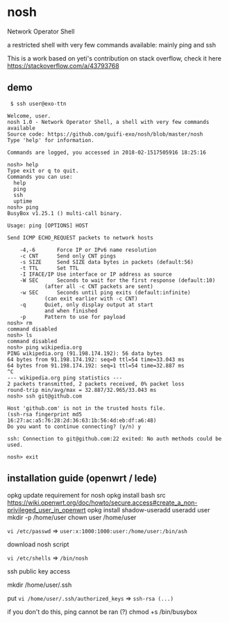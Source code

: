 # nosh

Network Operator Shell

a restricted shell with very few commands available: mainly ping and ssh

This is a work based on yeti's contribution on stack overflow, check it here https://stackoverflow.com/a/43793768

## demo

```
 $ ssh user@exo-ttn

Welcome, user.
nosh 1.0 - Network Operator Shell, a shell with very few commands available
Source code: https://github.com/guifi-exo/nosh/blob/master/nosh
Type 'help' for information.

Commands are logged, you accessed in 2018-02-1517505916 18:25:16

nosh> help
Type exit or q to quit.
Commands you can use:
  help
  ping
  ssh
  uptime
nosh> ping
BusyBox v1.25.1 () multi-call binary.

Usage: ping [OPTIONS] HOST

Send ICMP ECHO_REQUEST packets to network hosts

    -4,-6       Force IP or IPv6 name resolution
    -c CNT      Send only CNT pings
    -s SIZE     Send SIZE data bytes in packets (default:56)
    -t TTL      Set TTL
    -I IFACE/IP Use interface or IP address as source
    -W SEC      Seconds to wait for the first response (default:10)
            (after all -c CNT packets are sent)
    -w SEC      Seconds until ping exits (default:infinite)
            (can exit earlier with -c CNT)
    -q      Quiet, only display output at start
            and when finished
    -p      Pattern to use for payload
nosh> rm
command disabled
nosh> ls
command disabled
nosh> ping wikipedia.org
PING wikipedia.org (91.198.174.192): 56 data bytes
64 bytes from 91.198.174.192: seq=0 ttl=54 time=33.043 ms
64 bytes from 91.198.174.192: seq=1 ttl=54 time=32.887 ms
^C
--- wikipedia.org ping statistics ---
2 packets transmitted, 2 packets received, 0% packet loss
round-trip min/avg/max = 32.887/32.965/33.043 ms
nosh> ssh git@github.com

Host 'github.com' is not in the trusted hosts file.
(ssh-rsa fingerprint md5 16:27:ac:a5:76:28:2d:36:63:1b:56:4d:eb:df:a6:48)
Do you want to continue connecting? (y/n) y

ssh: Connection to git@github.com:22 exited: No auth methods could be used.

nosh> exit
```

## installation guide (openwrt / lede)

  opkg update
requirement for nosh
  opkg install bash
src https://wiki.openwrt.org/doc/howto/secure.access#create_a_non-privileged_user_in_openwrt
  opkg install shadow-useradd
  useradd user
  mkdir -p /home/user
  chown user /home/user

`vi /etc/passwd` => `user:x:1000:1000:user:/home/user:/bin/ash`

download nosh script

`vi /etc/shells` => `/bin/nosh`

ssh public key access

  mkdir /home/user/.ssh

put
`vi /home/user/.ssh/authorized_keys` => `ssh-rsa (...)`

if you don't do this, ping cannot be ran (?)
  chmod +s /bin/busybox
